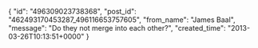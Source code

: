  {
   "id": "496309023738368",
   "post_id": "462493170453287_496116653757605",
   "from_name": "James Baal",
   "message": "Do they not merge into each other?",
   "created_time": "2013-03-26T10:13:51+0000"
 }
